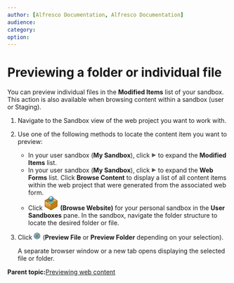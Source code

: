 ```yaml
---
author: [Alfresco Documentation, Alfresco Documentation]
audience: 
category: 
option: 
---
```


# Previewing a folder or individual file

You can preview individual files in the **Modified Items** list of your sandbox. This action is also available when browsing content within a sandbox \(user or Staging\).

1.  Navigate to the Sandbox view of the web project you want to work with.

2.  Use one of the following methods to locate the content item you want to preview:

    -   In your user sandbox \(**My Sandbox**\), click ![Expand](../images/im-expand.png) to expand the **Modified Items** list.
    -   In your user sandbox \(**My Sandbox**\), click ![Expand](../images/im-expand.png) to expand the **Web Forms** list. Click **Browse Content** to display a list of all content items within the web project that were generated from the associated web form.
    -   Click ![Browse Website](../images/im-browsewebsite.png) **\(Browse Website\)** for your personal sandbox in the **User Sandboxes** pane. In the sandbox, navigate the folder structure to locate the desired folder or file.
3.  Click ![Preview](../images/im-preview.png) \(**Preview File** or **Preview Folder** depending on your selection\).

    A separate browser window or a new tab opens displaying the selected file or folder.


**Parent topic:**[Previewing web content](../tasks/tuh-wcm-content-preview.md)

